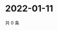 # 2022-01-11

共 0 条

<!-- BEGIN WEIBO -->
<!-- 最后更新时间 Tue Jan 11 2022 20:19:33 GMT+0800 (China Standard Time) -->

<!-- END WEIBO -->
